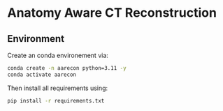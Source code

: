 # Anatomy Aware CT Reconstruction

## Environment

Create an conda environement via:

```bash
conda create -n aarecon python=3.11 -y
conda activate aarecon
```

Then install all requirements using:

```bash
pip install -r requirements.txt
```
